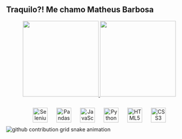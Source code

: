 ## Traquilo?! Me chamo Matheus Barbosa

<div align="center">
  <a href="https://beacons.ai/MathDevBarbosa">
    <img height="205em" src="https://github-readme-stats.vercel.app/api?username=MathDevBarbosa&show_icons=true&theme=transparent" />
    <img height="205em" src="https://github-readme-stats.vercel.app/api/top-langs?username=MathDevBarbosa&layout=compact&langs_count=8&card_width=220&show_icons=true&theme=transparent" />
  </a>
</div>

<div style="display: inline_block", align= "center"><br>
  <img src="https://cdn.jsdelivr.net/gh/devicons/devicon/icons/selenium/selenium-original.svg" alt="Selenium" width="40" height="40" style="margin: 10px;"/>
  <img src="https://cdn.jsdelivr.net/gh/devicons/devicon/icons/pandas/pandas-original.svg" alt="Pandas" width="40" height="40" style="margin: 10px;"/>
  <img src="https://cdn.jsdelivr.net/gh/devicons/devicon/icons/javascript/javascript-original.svg" alt="JavaScript" width="40" height="40" style="margin: 10px;"/>
  <img src="https://cdn.jsdelivr.net/gh/devicons/devicon/icons/python/python-original.svg" alt="Python" width="40" height="40" style="margin: 10px;"/>
  <img src="https://cdn.jsdelivr.net/gh/devicons/devicon/icons/html5/html5-original.svg" alt="HTML5" width="40" height="40" style="margin: 10px;"/>
  <img src="https://cdn.jsdelivr.net/gh/devicons/devicon/icons/css3/css3-original.svg" alt="CSS3" width="40" height="40" style="margin: 10px;"/>
</div>

<div>
  <picture>
  <source media="(prefers-color-scheme: dark)" srcset="https://raw.githubusercontent.com/MathDevBarbosa/YourUser/output/github-contribution-grid-snake-dark.svg">
  <source media="(prefers-color-scheme: light)" srcset="https://raw.githubusercontent.com/MathDevBarbosa/YourUser/output/github-contribution-grid-snake.svg">
  <img alt="github contribution grid snake animation" src="https://raw.githubusercontent.com/MathDevBarbosa/MathDevBarbosa/output/github-contribution-grid-snake.svg">
</picture>
  
</div>
